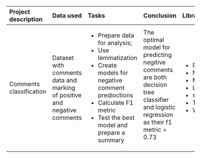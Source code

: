|Project description|Data used |Tasks |Conclusion |Libraries used |
|:-|:-|:-|:-|:-|
|Comments classification|Dataset with comments data and marking of positive and negative comments|<ul><li>Prepare data for analysis;</li><li>Use lemmatization</li><li>Create models for negative comment predioctions</li><li>Calculate F1 metric</li><li>Test the best model and prepare a summary</li></ul>|The optimal model for predicting negitive comments are both decision tree classifier and logistic regression as their f1 metric = 0.73 <ul>|<ul><li>Pandas</li><li>Numpy</li><li>Matplotlib.pyplot</li><li>LGBM</li><li>sklearn</li><li>TfidfVectorizer</li><li>WordNetLemmatizer</li></ul>|

